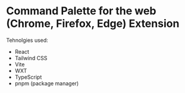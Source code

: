 # Command Palette for the web (Chrome, Firefox, Edge) Extension

Tehnolgies used:

- React
- Tailwind CSS
- Vite
- WXT
- TypeScript
- pnpm (package manager)
